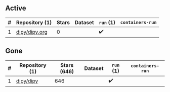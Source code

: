 ## Active
| # | Repository (1) | Stars | Dataset | `run` (1) | `containers-run` |
| --- | --- | --- | --- | --- | --- |
| 1 | [dipy/dipy.org](https://github.com/dipy/dipy.org) | 0 |  | :heavy_check_mark: |  |

## Gone
| # | Repository (1) | Stars (646) | Dataset | `run` (1) | `containers-run` |
| --- | --- | --- | --- | --- | --- |
| 1 | [dipy/dipy](https://github.com/dipy/dipy) | 646 |  | :heavy_check_mark: |  |
